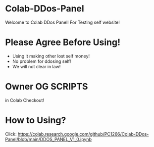 # Colab-DDos-Panel
Welcome to Colab DDos Panel! For Testing self website!
# Please Agree Before Using!
* Using it making other lost self money!
* No problem for ddosing self!
* We will not clear in law!
# Owner OG SCRIPTS
in Colab Checkout!
# How to Using?
Click: https://colab.research.google.com/github/PC1266/Colab-DDos-Panel/blob/main/DDOS_PANEL_V1_0.ipynb

